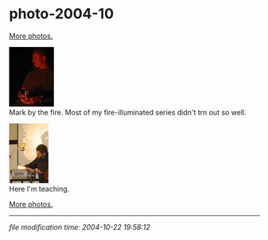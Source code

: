 # photo-2004-10

[More photos.](/p/photos)

[![[Thumb]](/photos/thumb/2004-10-03-img_1514.jpg)](/photos/2004-10-03-img_1514.jpg)  
Mark by the fire. Most of my fire-illuminated series didn't trn out so well.

[![[Thumb]](/photos/thumb/2004-10-15-img_1520.jpg)](/photos/2004-10-15-img_1520.jpg)  
Here I'm teaching.

[More photos.](/p/photos)

* * *

<div class="rightside"><em>file modification time: 2004-10-22 19:58:12</em></div>

